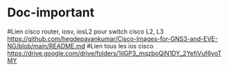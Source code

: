 # Doc-important

#Lien cisco router, iosv, iosL2 pour switch cisco L2, L3
https://github.com/hegdepavankumar/Cisco-Images-for-GNS3-and-EVE-NG/blob/main/README.md
#Lien tous les ios cisco
https://drive.google.com/drive/folders/1jlGP3_mqzboQiN1DY_2YefiVuf6yoTMY
